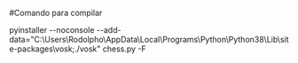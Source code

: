 #Comando para compilar

pyinstaller --noconsole --add-data="C:\Users\Rodolpho\AppData\Local\Programs\Python\Python38\Lib\site-packages\vosk;./vosk" chess.py -F
